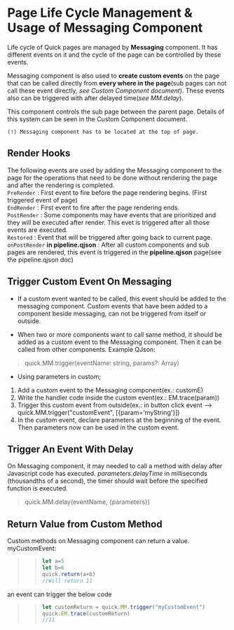 # Page Life Cycle Management & Usage of Messaging Component

Life cycle of Quick pages are managed by **Messaging** component. It has different events on it and the cycle of the page can be controlled by these events. 

Messaging component is also used to **create custom events** on the page that can be called directly from **every where in the page**(sub pages can not call these event directly, *see Custom Component document*). These events also can be triggered with after delayed time(*see MM.delay*).  

This component controls the sub page between the parent page. Details of this system can be seen in the Custom Component document.

`(!) Messaging component has to be located at the top of page.`

## Render Hooks
The following events are used by adding the Messaging component to the page for the operations that need to be done without rendering the page and after the rendering is completed. \
`PreRender` : First event to fire before the page rendering begins. (First triggered event of page) \
`EndRender` : First event to fire after the page rendering ends. \
`PostRender` : Some components may have events that are prioritized and they will be executed after render. This evet is triggered after all those events are executed. \
`Restored` : Event that will be triggered after going back to current page. \
`onPostRender` **in pipeline.qjson** : After all custom components and sub pages are rendered, this event is triggered in the **pipeline.qjson** page(see the pipeline.qjson doc)


## Trigger Custom Event On Messaging

- If a custom event wanted to be called, this event should be added to the messaging component. Custom events that have been added to a component beside messaging, can not be triggered from itself or outside. 

- When two or more components want to call same method, it should be added as a custom event to the Messaging component. Then it can be called from other components. Example QJson: 

> quick.MM.trigger(eventName: string, params?: Array<any>)

- Using parameters in custom; 

1.  Add a custom event to the Messaging component(ex.: customE)
2.  Write the handler code inside the custom event(ex.: EM.trace(param))
3.  Trigger this custom event from outside(ex.: in button click event --> quick.MM.trigger("customEvent", [{param='myString'}])
4.  In the custom event, declare parameters at the beginning of the event. Then parameters now can be used in the custom event.


## Trigger An Event With Delay
On Messaging component, it may needed to call a method with delay after Javascript code has executed. *parameters.delayTime* in milliseconds (thousandths of a second), the timer should wait before the specified function is executed.

> quick.MM.delay(eventName, {parameters})

## Return Value from Custom Method
Custom methods on Messaging component can return a value. \
myCustomEvent:
> >```js
> > let a=5
> > let b=6
> >quick.return(a+b)
> >//Will return 11 
> >```

an event can trigger the below code
> > ```js
> >let customReturn = quick.MM.trigger("myCustomEvent")
> >quick.EM.trace(customReturn)
> >//11
> >```